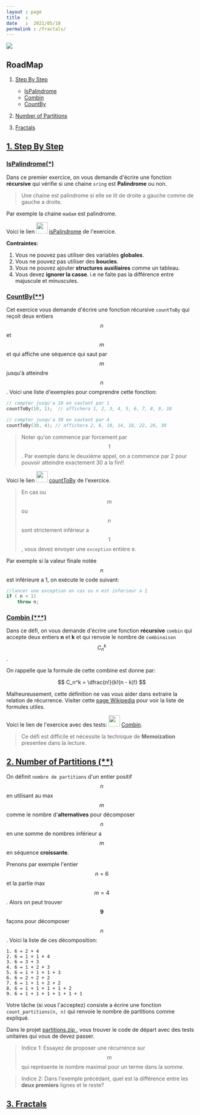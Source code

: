 ```yaml
---
layout : page
title  :  
date   :  2021/05/18  
permalink : /fractals/
---
```


<div class="fig figcenter ">
  <img src="{{ site.rul }}{{ site.baseurl }}/assignments/06_recurrence/sierpensky.png">
</div>



## RoadMap

1. [Step By Step ](#step)
    - [IsPalindrome](#palindrome)
    - [Combin](#combin)
    - [CountBy](#count)
    <a name='count'></a>
    
    
2. [Number of Partitions](#partitions)

3. [Fractals](#fractals)


 


## [1. Step By Step ](#step)
<a name='step'></a>

### [IsPalindrome(*)](#palindrome)
<a name='palindrome'></a>

Dans ce premier exercice, on vous demande d'écrire une fonction **récursive**
qui vérifie si une chaine `sring` est **Palindrome** ou non.

> Une chaine est palindrome si elle se lit de droite a gauche comme de gauche a
droite.

Par exemple la chaine `madam` est palindrome.


Voici le lien  <img src="{{ site.rul }}{{ site.baseurl }}/assets/logo_step.png" width="30"
heigth="30">
[isPalindrome](https://www.codestepbystep.com/problem/view/cpp/recursion/isPalindrome) de l'exercice.

**Contraintes**:

1. Vous ne pouvez pas utiliser des variables **globales**.
2. Vous ne pouvez pas utiliser des **boucles**.
3. Vous ne pouvez ajouter **structures auxiliaires** comme un tableau.
4. Vous devez **ignorer la casse**. i.e ne faite pas la différence entre majuscule
   et minuscules.


### [CountBy(**)](#count)
<a name='count'></a>

Cet exercice vous demande d'écrire une fonction récursive `countToBy` qui
reçoit deux entiers $$n$$ et $$m$$ et qui affiche une séquence qui saut par
$$m$$ jusqu'à atteindre $$n$$. Voici une liste d'exemples pour comprendre
cette fonction:

```cpp
// compter jusqu'a 10 en sautant par 1
countToBy(10, 1);  // affichera 1, 2, 3, 4, 5, 6, 7, 8, 9, 10

// compter jusqu'a 30 en sautant par 4
countToBy(30, 4); // affichera 2, 6, 10, 14, 18, 22, 26, 30
```


> Noter qu'on commence par forcement par $$1$$. Par exemple dans le deuxième
appel, on a commence par 2 pour pouvoir atteindre exactement 30 a la fin!!


Voici le lien  <img src="{{ site.rul }}{{ site.baseurl }}/assets/logo_step.png" width="30"
heigth="30">
[countToBy](https://www.codestepbystep.com/problem/view/cpp/recursion/countToBy) de l'exercice.

> En cas ou $$m$$ ou $$n$$ sont strictement inférieur a $$1$$, vous devez
envoyer une `exception` entière e.


Par exemple si la valeur finale notée $$n$$ est inférieure a 1, on exécute le
code suivant:

```cpp
//lancer une exception en cas ou n est inferieur a 1
if ( n < 1)
    throw n;
```



### [Combin (***)](#combin)
<a name='combin'></a>

Dans ce défi, on vous demande d'écrire une fonction **récursive** `combin` qui accepte deux
entiers **n** et **k** et qui renvoie le nombre de `combinaison` $$ C_n^k$$.

On rappelle que la formule de cette combine est donne par:

$$
C_n^k = \dfrac{n!}{k!(n - k)!}
$$

Malheureusement, cette définition ne vas vous aider dans extraire la relation de
récurrence. Visiter cette [page Wikipedia](https://en.wikipedia.org/wiki/Combination) pour voir la liste de formules utiles. 

Voici le lien de l'exercice avec des tests: 
<img src="{{ site.rul }}{{ site.baseurl }}/assets/logo_step.png" width="30"
heigth="30">
[Combin](https://www.codestepbystep.com/problem/view/cpp/recursion/combin).

> Ce défi est difficile et nécessite la technique de **Memoization** presentee
dans la lecture. 





## [2. Number of Partitions (**)](#partitions)
<a name='partitions'></a>

On définit `nombre de partitions` d'un entier positif $$n$$ en utilisant au max
 $$m$$ comme le nombre d'**alternatives** pour décomposer $$n$$ en une somme de
 nombres inférieur a $$m$$ en séquence **croissante**.

Prenons par exemple l'entier $$n=6$$ et la partie max $$m=4$$. Alors on peut
trouver $$\mathbf{9}$$ façons pour décomposer $$n$$. Voici la liste de ces
décomposition:


```shell
1. 6 = 2 + 4
2. 6 = 1 + 1 + 4
3. 6 = 3 + 3
4. 6 = 1 + 2 + 3
5. 6 = 1 + 1 + 1 + 3
6. 6 = 2 + 2 + 2
7. 6 = 1 + 1 + 2 + 2
8. 6 = 1 + 1 + 1 + 1 + 2
9. 6 = 1 + 1 + 1 + 1 + 1 + 1
```

Votre tâche (si vous l'acceptez) consiste a écrire une fonction
`count_partitions(n, n)` qui renvoie le nombre de partitions comme expliqué.


Dans le projet <a href="{{ site.url }}{{ site.baseurl }}/part3/partitions.zip">
partitions.zip </a>, vous trouver le code de départ avec des tests unitaires
qui vous de devez passer. 


> Indice 1: Essayez de proposer une récurrence sur $$m$$ qui représente le
nombre maximal pour un terme dans la somme.

> Indice 2: Dans l'exemple précédant, quel est la différence entre les **deux
premiers** lignes et le reste? 

## [3. Fractals](#fractals)
<a name='fractals'></a>
